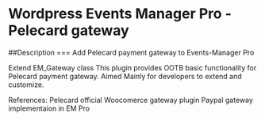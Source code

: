 # Wordpress Events Manager Pro - Pelecard gateway

##Description ===
Add Pelecard payment gateway to Events-Manager Pro

Extend EM_Gateway class
This plugin provides OOTB basic functionality for Pelecard payment gateway.
Aimed Mainly for developers to extend and customize.

References:
Pelecard official Woocomerce gateway plugin
Paypal gateway implementaion in EM Pro
